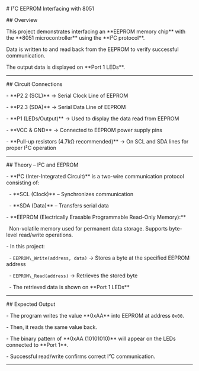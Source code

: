 \# I²C EEPROM Interfacing with 8051



\## Overview

This project demonstrates interfacing an \*\*EEPROM memory chip\*\* with the \*\*8051 microcontroller\*\* using the \*\*I²C protocol\*\*.  

Data is written to and read back from the EEPROM to verify successful communication.  

The output data is displayed on \*\*Port 1 LEDs\*\*.



---



\## Circuit Connections

\- \*\*P2.2 (SCL)\*\* → Serial Clock Line of EEPROM  

\- \*\*P2.3 (SDA)\*\* → Serial Data Line of EEPROM  

\- \*\*P1 (LEDs/Output)\*\* → Used to display the data read from EEPROM  

\- \*\*VCC \& GND\*\* → Connected to EEPROM power supply pins  

\- \*\*Pull-up resistors (4.7kΩ recommended)\*\* → On SCL and SDA lines for proper I²C operation  



---



\## Theory – I²C and EEPROM

\- \*\*I²C (Inter-Integrated Circuit)\*\* is a two-wire communication protocol consisting of:

&nbsp; - \*\*SCL (Clock)\*\* – Synchronizes communication  

&nbsp; - \*\*SDA (Data)\*\* – Transfers serial data  



\- \*\*EEPROM (Electrically Erasable Programmable Read-Only Memory):\*\*  

&nbsp; Non-volatile memory used for permanent data storage. Supports byte-level read/write operations.  



\- In this project:

&nbsp; - `EEPROM\_Write(address, data)` → Stores a byte at the specified EEPROM address  

&nbsp; - `EEPROM\_Read(address)` → Retrieves the stored byte  

&nbsp; - The retrieved data is shown on \*\*Port 1 LEDs\*\*  



---



\## Expected Output

\- The program writes the value \*\*0xAA\*\* into EEPROM at address `0x00`.  

\- Then, it reads the same value back.  

\- The binary pattern of \*\*0xAA (10101010)\*\* will appear on the LEDs connected to \*\*Port 1\*\*.  

\- Successful read/write confirms correct I²C communication.  



---



